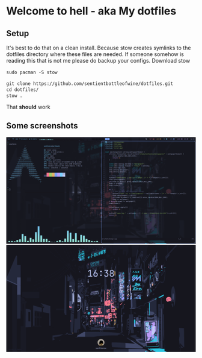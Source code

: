 # Welcome to hell - aka My dotfiles
## Setup
It's best to do that on a clean install. Because stow creates symlinks to the dotfiles directory where these files are needed. If someone somehow is reading this that is not me please do backup your configs.
Download stow
```
sudo pacman -S stow
```
```
git clone https://github.com/sentientbottleofwine/dotfiles.git
cd dotfiles/
stow .
```
That <b>should</b> work
## Some screenshots
![A shitty desktop](./assests/20240721_16h23m58s_grim.png)
![A shitty desktop 2](./assests/20240721_16h38m20s_grim.png)
